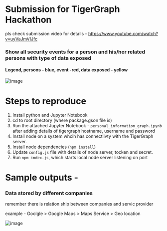 # Submission for TigerGraph Hackathon

pls check submission video for details - https://www.youtube.com/watch?v=uyVaJmVIJfc

### Show all security events for a person and his/her related persons with type of data exposed

#### Legend, persons - blue, event -red, data exposed - yellow

![image](https://user-images.githubusercontent.com/104097974/165100919-cb6bc74d-6368-4d70-b79b-09dff0f88392.png)


# Steps to reproduce
1. Install python and Jupyter Notebook
2. cd to root directory (where package.gson file is)
3. Run the attached Jupyter Notebook - `personal_information_graph.ipynb` after adding details of tigergraph hostname, username and password
4. Install node on a system whcih has connectiivty with the TigerGraph server.
5. Install node dependencies (`npm install`)
6. Update `config.js` file with details of node server, tocken and secret.
7. Run `npm index.js`, which starts local node server listening on port 

# Sample outputs - 

### Data stored by different companies

remember there is relation ship between companies and servic provider

example - Goolgle > Google Maps > Maps Service > Geo location

![image](https://user-images.githubusercontent.com/104097974/165100779-f22a7082-6d8c-407d-ad37-0ff68bb44684.png)


